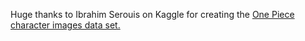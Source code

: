Huge thanks to Ibrahim Serouis on Kaggle for creating the <a href="https://www.kaggle.com/datasets/ibrahimserouis99/one-piece-image-classifier/data?select=Data">One Piece character images data set.</a>
